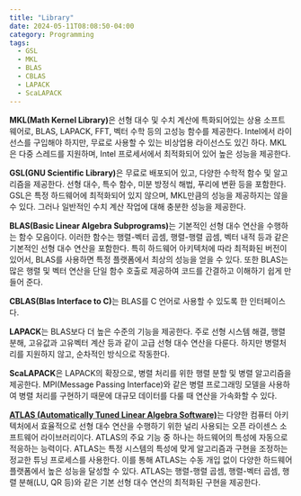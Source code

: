 ```yaml
---
title: "Library"
date: 2024-05-11T08:08:50-04:00
category: Programming
tags:
  - GSL
  - MKL
  - BLAS
  - CBLAS
  - LAPACK
  - ScaLAPACK
---
```


<b>MKL(Math Kernel Library)</b>은 선형 대수 및 수치 계산에 특화되어있는 상용 소프트웨어로, BLAS, LAPACK, FFT, 벡터 수학 등의 고성능 함수를 제공한다. Intel에서 라이선스를 구입해야 하지만, 무료로 사용할 수 있는 비상업용 라이선스도 있긴 하다. MKL은 다중 스레드를 지원하며, Intel 프로세서에서 최적화되어 있어 높은 성능을 제공한다.  

<b>GSL(GNU Scientific Library)</b>은 무료로 배포되어 있고, 다양한 수학적 함수 및 알고리즘을 제공한다. 선형 대수, 특수 함수, 미분 방정식 해법, 푸리에 변환 등을 포함한다. GSL은 특정 하드웨어에 최적화되어 있지 않으며, MKL만큼의 성능을 제공하지는 않을 수 있다. 그러나 일반적인 수치 계산 작업에 대해 충분한 성능을 제공한다.  

<b>BLAS(Basic Linear Algebra Subprograms)</b>는 기본적인 선형 대수 연산을 수행하는 함수 모음이다. 이러한 함수는 행렬-벡터 곱셈, 행렬-행렬 곱셈, 벡터 내적 등과 같은 기본적인 선형 대수 연산을 포함한다. 특히 하드웨어 아키텍처에 따라 최적화된 버전이 있어서, BLAS를 사용하면 특정 플랫폼에서 최상의 성능을 얻을 수 있다. 또한 BLAS는 많은 행렬 및 벡터 연산을 단일 함수 호출로 제공하여 코드를 간결하고 이해하기 쉽게 만들어 준다.  

<b>CBLAS(Blas Interface to C)</b>는 BLAS를 C 언어로 사용할 수 있도록 한 인터페이스다.  

<b>LAPACK</b>는 BLAS보다 더 높은 수준의 기능을 제공한다. 주로 선형 시스템 해결, 행렬 분해, 고유값과 고유벡터 계산 등과 같이 고급 선형 대수 연산을 다룬다. 하지만 병렬처리를 지원하지 않고, 순차적인 방식으로 작동한다.  

<b>ScaLAPACK</b>은 LAPACK의 확장으로, 병렬 처리를 위한 행렬 분할 및 병렬 알고리즘을 제공한다. MPI(Message Passing Interface)와 같은 병렬 프로그래밍 모델을 사용하여 병렬 처리를 구현하기 때문에 대규모 데이터를 다룰 때 연산을 가속화할 수 있다.  

[<b>ATLAS (Automatically Tuned Linear Algebra Software)</b>](https://math-atlas.sourceforge.net/)는 다양한 컴퓨터 아키텍처에서 효율적으로 선형 대수 연산을 수행하기 위한 널리 사용되는 오픈 라이센스 소프트웨어 라이브러리이다. ATLAS의 주요 기능 중 하나는 하드웨어의 특성에 자동으로 적응하는 능력이다. ATLAS는 특정 시스템의 특성에 맞게 알고리즘과 구현을 조정하는 정교한 튜닝 프로세스를 사용한다. 이를 통해 ATLAS는 수동 개입 없이 다양한 하드웨어 플랫폼에서 높은 성능을 달성할 수 있다. ATLAS는 행렬-행렬 곱셈, 행렬-벡터 곱셈, 행렬 분해(LU, QR 등)와 같은 기본 선형 대수 연산의 최적화된 구현을 제공한다.  



